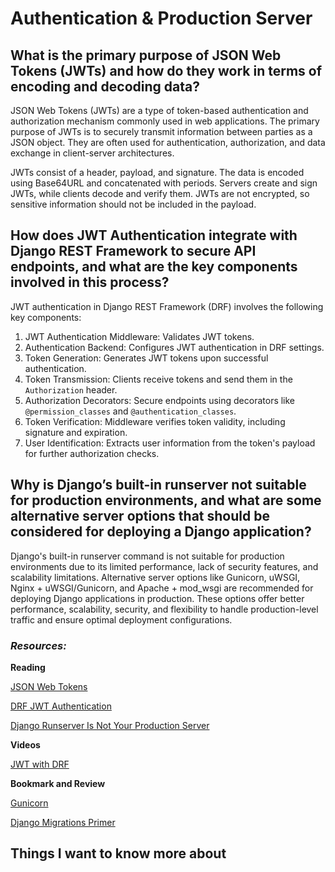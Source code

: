 # Authentication & Production Server

## What is the primary purpose of JSON Web Tokens (JWTs) and how do they work in terms of encoding and decoding data?
JSON Web Tokens (JWTs) are a type of token-based authentication and authorization mechanism commonly used in web applications. The primary purpose of JWTs is to securely transmit information between parties as a JSON object. They are often used for authentication, authorization, and data exchange in client-server architectures.

JWTs consist of a header, payload, and signature. The data is encoded using Base64URL and concatenated with periods. Servers create and sign JWTs, while clients decode and verify them. JWTs are not encrypted, so sensitive information should not be included in the payload.

## How does JWT Authentication integrate with Django REST Framework to secure API endpoints, and what are the key components involved in this process?

JWT authentication in Django REST Framework (DRF) involves the following key components: 

1. JWT Authentication Middleware: Validates JWT tokens.
2. Authentication Backend: Configures JWT authentication in DRF settings.
3. Token Generation: Generates JWT tokens upon successful authentication.
4. Token Transmission: Clients receive tokens and send them in the `Authorization` header.
5. Authorization Decorators: Secure endpoints using decorators like `@permission_classes` and `@authentication_classes`.
6. Token Verification: Middleware verifies token validity, including signature and expiration.
7. User Identification: Extracts user information from the token's payload for further authorization checks.

## Why is Django’s built-in runserver not suitable for production environments, and what are some alternative server options that should be considered for deploying a Django application?

Django's built-in runserver command is not suitable for production environments due to its limited performance, lack of security features, and scalability limitations. Alternative server options like Gunicorn, uWSGI, Nginx + uWSGI/Gunicorn, and Apache + mod_wsgi are recommended for deploying Django applications in production. These options offer better performance, scalability, security, and flexibility to handle production-level traffic and ensure optimal deployment configurations.

### *Resources:*
**Reading**

[JSON Web Tokens](https://jwt.io/introduction/)

[DRF JWT Authentication](https://simpleisbetterthancomplex.com/tutorial/2018/12/19/how-to-use-jwt-authentication-with-django-rest-framework.html)

[Django Runserver Is Not Your Production Server](https://build.vsupalov.com/django-runserver-in-production/)

**Videos**

[JWT with DRF](https://www.youtube.com/watch?v=Fhcn2qx-4VQ)

**Bookmark and Review**

[Gunicorn](https://gunicorn.org/)

[Django Migrations Primer](https://realpython.com/django-migrations-a-primer/)

## Things I want to know more about